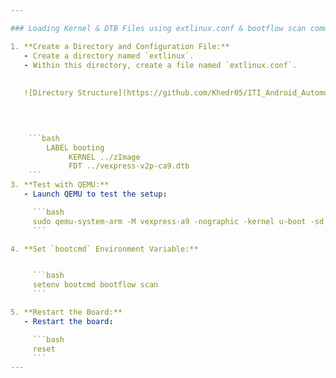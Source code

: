 ```yaml
---

### Loading Kernel & DTB Files using extlinux.conf & bootflow scan command

1. **Create a Directory and Configuration File:**
   - Create a directory named `extlinux`.
   - Within this directory, create a file named `extlinux.conf`.
   
   
   ![Directory Structure](https://github.com/Khedr05/ITI_Android_Automotive_Track/blob/main/04_Embedded_Linux/00_Tasks/02_bootingViaExtlinux/img/00_tree.png)
   
   


    ```bash 
     	LABEL booting
             KERNEL ../zImage
             FDT ../vexpress-v2p-ca9.dtb 
    ``` 
3. **Test with QEMU:**
   - Launch QEMU to test the setup:

     ```bash
     sudo qemu-system-arm -M vexpress-a9 -nographic -kernel u-boot -sd sd.img
     ```

4. **Set `bootcmd` Environment Variable:**


     ```bash
     setenv bootcmd bootflow scan
     ```

5. **Restart the Board:**
   - Restart the board:

     ```bash
     reset
     ```
---
```

